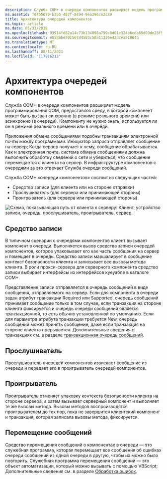 ```yaml
---
description: Служба COM+ в очереди компонентов расширяет модель программирования COM, предоставляя среду, в которой компонент может быть вызван синхронно (в режиме реального времени) или асинхронно (в очереди).
ms.assetid: fd455679-b2b3-487f-8494-9ea296ce2c89
title: Архитектура очередей компонентов
ms.topic: article
ms.date: 05/31/2018
ms.openlocfilehash: 93914fd82a14c73b134098a759c8d61e324b6cda65d03de23f9c3ea2fcfb53f8
ms.sourcegitcommit: e858bbe701567d4583c50a11326e42d7ea51804b
ms.translationtype: MT
ms.contentlocale: ru-RU
ms.lasthandoff: 08/11/2021
ms.locfileid: "117916213"
---
```

# <a name="queued-components-architecture"></a>Архитектура очередей компонентов

Служба COM+ в очереди компонентов расширяет модель программирования COM, предоставляя среду, в которой компонент может быть вызван синхронно (в режиме реального времени) или асинхронно (в очереди). Компоненту не нужно знать, используется ли он в режиме реального времени или в очереди.

Приложения обмена сообщениями подобны транзакциям электронной почты между программами. Инициатор запроса отправляет сообщение на сервер; Когда сервер получает к нему, сообщение обрабатывается. Как и электронная почта, система обмена сообщениями должна выполнить обработку сведений о сети и убедиться, что сообщение перемещается с клиента на сервер. В инфраструктуре компонентов с очередями за это отвечает Служба очереди сообщений.

Служба COM+ «очереди компонентов» состоит из следующих частей:

-   Средство записи (для клиента или на стороне отправки)
-   Прослушиватель (для сервера или принимающей стороны)
-   Проигрыватель (для сервера или принимающей стороны)

![Схема, показывающая путь от клиента к серверу: Клиент, устройство записи, очередь, прослушиватель, проигрыватель, сервер.](images/d732774b-1ca6-45ad-bce0-a95b0bfc3edb.png)

## <a name="the-recorder"></a>Средство записи

В типичном сценарии с очередями компонентов клиент вызывает компонент в очереди. Выполняется вызов средства записи очередей компонентов, которое упаковывает его как часть сообщения на сервер и помещает в очередь. Средство записи маршалирует в сообщение контекст безопасности клиента и записывает все вызовы метода клиента. В роли прокси-сервера для серверного компонента средство записи выбирает интерфейсы из интерфейсов куеуабле в каталоге COM+.

Представление записи отправляется в очередь сообщений в виде сообщения, отправляемого на сервер. Если для компонента в очереди задан атрибут транзакции Required или Supported, очередь сообщений принимает сообщение только в том случае, если транзакция на стороне клиента фиксируется и очередь очереди сообщений является транзакционной, то есть обычно установленной по умолчанию. Если для параметра атрибута транзакции требуется New, очередь сообщений может принять сообщение, даже если транзакция на стороне клиента прерывается. Дополнительные сведения о транзакциях см. в разделе [транзакционная очередь сообщений](transactional-message-queuing.md).

## <a name="the-listener"></a>Прослушиватель

Прослушиватель очередей компонентов извлекает сообщение из очереди и передает его в проигрыватель очередей компонентов.

## <a name="the-player"></a>Проигрыватель

Проигрыватель отменяет упаковку контекста безопасности клиента на стороне сервера, а затем вызывает серверный компонент и выполняет те же вызовы метода. Вызовы методов воспроизводятся проигрывателем до тех пор, пока не завершится клиентский компонент и транзакция, которая записала вызовы метода, фиксируется.

## <a name="the-message-mover"></a>Перемещение сообщений

Средство перемещения сообщений о компонентах в очереди — это служебная программа, которая перемещает все сообщения об ошибках очереди сообщений из одной очереди в другую, чтобы их можно было повторить. Служебная программа перемещения сообщений — это объект автоматизации, который можно вызывать с помощью VBScript; Дополнительные сведения см. в разделе [Обработка ошибок](handling-errors-in-queued-components.md).

 

 



